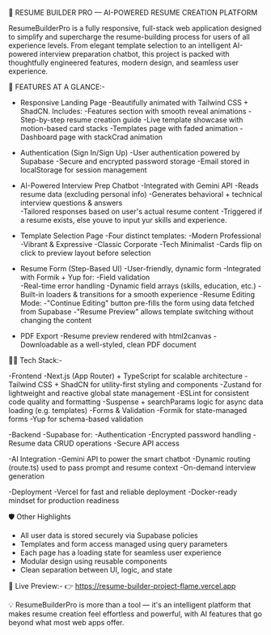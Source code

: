 💼 RESUME BUILDER PRO — AI-POWERED RESUME CREATION PLATFORM


ResumeBuilderPro is a fully responsive, full-stack web application designed to simplify and supercharge the resume-building process for users of all experience levels. From elegant template selection to an intelligent AI-powered interview preparation chatbot, this project is packed with thoughtfully engineered features, modern design, and seamless user experience.

🚀 FEATURES AT A GLANCE:- 

- Responsive Landing Page
  -Beautifully animated with Tailwind CSS + ShadCN. Includes:
    -Features section with smooth reveal animations 
    -Step-by-step resume creation guide 
    -Live template showcase with motion-based card stacks
    -Templates page with faded animation
    -Dashboard page with stackCrad animation
  
- Authentication (Sign In/Sign Up)
  -User authentication powered by Supabase
  -Secure and encrypted password storage 
  -Email stored in localStorage for session management
  
- AI-Powered Interview Prep Chatbot
  -Integrated with Gemini API 
  -Reads resume data (excluding personal info) 
  -Generates behavioral + technical interview questions & answers  
  -Tailored responses based on user's actual resume content 
  -Triggered if a resume exists, else youve to input yur skills and experience.
  
- Template Selection Page
  -Four distinct templates:
    -Modern Professional 
    -Vibrant & Expressive 
    -Classic Corporate 
    -Tech Minimalist 
  -Cards flip on click to preview layout before selection
  
- Resume Form (Step-Based UI)
  -User-friendly, dynamic form
  -Integrated with Formik + Yup for:
    -Field validation  
    -Real-time error handling 
    -Dynamic field arrays (skills, education, etc.)
  -Built-in loaders & transitions for a smooth experience 
  -Resume Editing Mode: 
  -"Continue Editing" button pre-fills the form using data fetched from Supabase 
  -"Resume Preview" allows template switching without changing the content
  
- PDF Export
  -Resume preview rendered with html2canvas 
  -Downloadable as a well-styled, clean PDF document


🧑‍💻 Tech Stack:-

-Frontend
  -Next.js (App Router) + TypeScript for scalable architecture 
  -Tailwind CSS + ShadCN for utility-first styling and components
  -Zustand for lightweight and reactive global state management
  -ESLint for consistent code quality and formatting
  -Suspense + searchParams logic for async data loading (e.g. templates)
  -Forms & Validation
  -Formik for state-managed forms
  -Yup for schema-based validation

-Backend
  -Supabase for:
    -Authentication
    -Encrypted password handling
    -Resume data CRUD operations
    -Secure API access

-AI Integration
  -Gemini API to power the smart chatbot
  -Dynamic routing (route.ts) used to pass prompt and resume context
  -On-demand interview generation

-Deployment
  -Vercel for fast and reliable deployment
  -Docker-ready mindset for production readiness

🛡️ Other Highlights
- All user data is stored securely via Supabase policies
- Templates and form access managed using query parameters
- Each page has a loading state for seamless user experience
- Modular design using reusable components
- Clean separation between UI, logic, and state
  
📸 Live Preview:-
👉 https://resume-builder-project-flame.vercel.app


💡 ResumeBuilderPro is more than a tool — it's an intelligent platform that makes resume creation feel effortless and powerful, with AI features that go beyond what most web apps offer.
